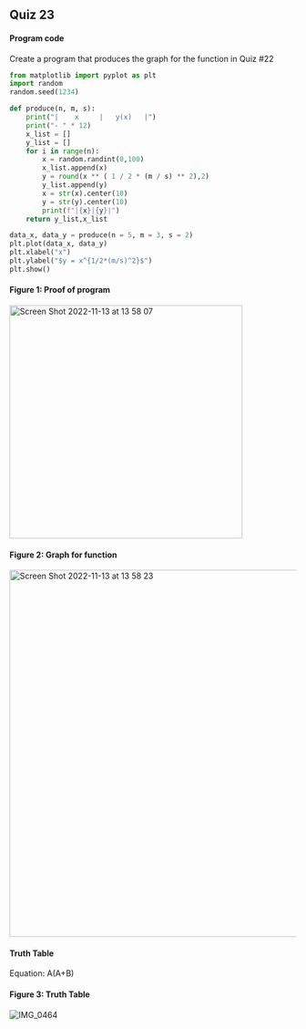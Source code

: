 ## Quiz 23
#### Program code
Create a program that produces the graph for the function in Quiz #22  

```.py
from matplotlib import pyplot as plt
import random
random.seed(1234)

def produce(n, m, s):
    print("|    x     |   y(x)   |")
    print("- " * 12)
    x_list = []
    y_list = []
    for i in range(n):
        x = random.randint(0,100)
        x_list.append(x)
        y = round(x ** ( 1 / 2 * (m / s) ** 2),2)
        y_list.append(y)
        x = str(x).center(10)
        y = str(y).center(10)
        print(f"|{x}|{y}|")
    return y_list,x_list

data_x, data_y = produce(n = 5, m = 3, s = 2)
plt.plot(data_x, data_y)
plt.xlabel("x")
plt.ylabel("$y = x^{1/2*(m/s)^2}$")
plt.show()
```

#### Figure 1: Proof of program
<img width="409" alt="Screen Shot 2022-11-13 at 13 58 07" src="https://user-images.githubusercontent.com/105724334/201506566-fd5df8bd-af8c-4fc2-9b0c-5aa46782cb1b.png">

#### Figure 2: Graph for function
<img width="644" alt="Screen Shot 2022-11-13 at 13 58 23" src="https://user-images.githubusercontent.com/105724334/201506569-3304cd7c-a1c5-4dda-a2d8-a347d802cb12.png">

#### Truth Table 
Equation: A(A+B) 
#### Figure 3: Truth Table
![IMG_0464](https://user-images.githubusercontent.com/105724334/201505994-5e53bdb8-d8cf-46b7-b89c-5e406d51bfca.jpg)
